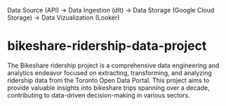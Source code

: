 Data Source (API) -> Data Ingestion (dlt) -> Data Storage (Google Cloud Storage) -> Data Vizualization (Looker)

# bikeshare-ridership-data-project

The Bikeshare ridership project is a comprehensive data engineering and analytics endeavor focused on extracting, transforming, and analyzing ridership data from the Toronto Open Data Portal. This project aims to provide valuable insights into bikeshare trips spanning over a decade, contributing to data-driven decision-making in various sectors.
